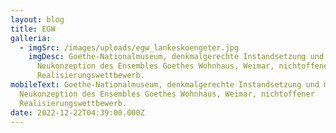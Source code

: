 ```yaml
---
layout: blog
title: EGW
galleria:
  - imgSrc: /images/uploads/egw_lankeskoengeter.jpg
    imgDesc: Goethe-Nationalmuseum, denkmalgerechte Instandsetzung und museale
      Neukonzeption des Ensembles Goethes Wohnhaus, Weimar, nichtoffener
      Realisierungswettbewerb.
mobileText: Goethe-Nationalmuseum, denkmalgerechte Instandsetzung und museale
  Neukonzeption des Ensembles Goethes Wohnhaus, Weimar, nichtoffener
  Realisierungswettbewerb.
date: 2022-12-22T04:39:00.000Z
---
```


